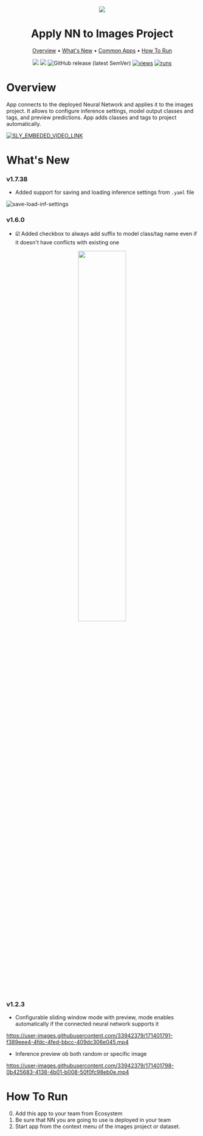 <div align="center" markdown>
<img src="https://user-images.githubusercontent.com/106374579/187227957-ea4fd452-35ef-4969-9e55-cd7a5a4873ee.png"/>


# Apply NN to Images Project


<p align="center">
  <a href="#Overview">Overview</a> •
  <a href="#whats-new">What's New</a> •
  <a href="#common-apps">Common Apps</a> •
  <a href="#How-To-Run">How To Run</a>
</p>

[![](https://img.shields.io/badge/supervisely-ecosystem-brightgreen)](https://ecosystem.supervisely.com/apps/supervisely-ecosystem/nn-image-labeling/project-dataset)
[![](https://img.shields.io/badge/slack-chat-green.svg?logo=slack)](https://supervisely.com/slack)
![GitHub release (latest SemVer)](https://img.shields.io/github/v/release/supervisely-ecosystem/nn-image-labeling)
[![views](https://app.supervisely.com/img/badges/views/supervisely-ecosystem/nn-image-labeling/project-dataset.png)](https://supervisely.com)
[![runs](https://app.supervisely.com/img/badges/runs/supervisely-ecosystem/nn-image-labeling/project-dataset.png)](https://supervisely.com)

</div>

# Overview

App connects to the deployed Neural Network and applies it to the images project. It allows to configure inference settings, model output classes and tags, and preview predictions. App adds classes and tags to project automatically.

<a data-key="sly-embeded-video-link" href="https://youtu.be/DUQgr_SLVR4" data-video-code="DUQgr_SLVR4">
    <img src="https://i.imgur.com/Edy7B1H.png" alt="SLY_EMBEDED_VIDEO_LINK"  style="max-width:50%;">
</a>


# What's New

### v1.7.38

- Added support for saving and loading inference settings from `.yaml` file

![save-load-inf-settings](https://github.com/user-attachments/assets/c60a5a84-e2a3-4157-9d5b-5dc795e89014)

### v1.6.0

- ☑️ Added checkbox to always add suffix to model class/tag name even if it doesn't have conflicts with existing one

<div align="center" markdown>
  <img src="https://user-images.githubusercontent.com/48913536/235165358-8683c97d-05fb-437a-a386-09eff3e1203a.png" width="50%">
</div>

### v1.2.3

- Configurable sliding window mode with preview, mode enables automatically if the connected neural network supports it

https://user-images.githubusercontent.com/33942379/171401791-f389eee4-4fdc-4fed-bbcc-409dc306e045.mp4

- Inference preview ob both random or specific image

https://user-images.githubusercontent.com/33942379/171401798-0b425683-4138-4b01-b008-50f0fc98eb0e.mp4

# How To Run

0. Add this app to your team from Ecosystem
1. Be sure that NN you are going to use is deployed in your team
2. Start app from the context menu of the images project or dataset. 

